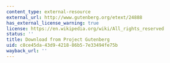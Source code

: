 ```yaml
---
content_type: external-resource
external_url: http://www.gutenberg.org/etext/24888
has_external_license_warning: true
license: https://en.wikipedia.org/wiki/All_rights_reserved
status: ''
title: Download from Project Gutenberg
uid: c8ce45da-43d9-4218-86b5-7e33494fe75b
wayback_url: ''
---
```

